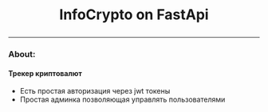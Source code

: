 # <p style="text-align: center;"> InfoCrypto on FastApi
____
### About:
#### __Трекер криптовалют__
 - Есть простая авторизация через jwt токены
 - Простая админка позволяющая управлять пользователями
